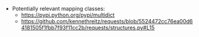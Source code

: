 - Potentially relevant mapping classes:
    - <https://pypi.python.org/pypi/multidict>
    - <https://github.com/kennethreitz/requests/blob/5524472cc76ea00d64181505f1fbb7f93f11cc2b/requests/structures.py#L15>

